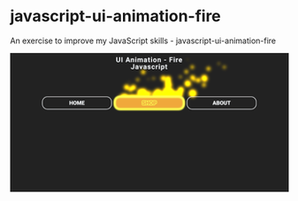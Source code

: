 # javascript-ui-animation-fire
An exercise to improve my JavaScript skills - javascript-ui-animation-fire

![Screenshot](javascript-ui-animation-fire.png)
